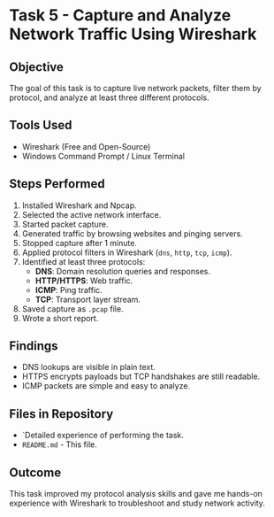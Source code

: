 # Task 5 - Capture and Analyze Network Traffic Using Wireshark

## Objective
The goal of this task is to capture live network packets, filter them by protocol, and analyze at least three different protocols.

## Tools Used
- Wireshark (Free and Open-Source)
- Windows Command Prompt / Linux Terminal

## Steps Performed
1. Installed Wireshark and Npcap.
2. Selected the active network interface.
3. Started packet capture.
4. Generated traffic by browsing websites and pinging servers.
5. Stopped capture after 1 minute.
6. Applied protocol filters in Wireshark (`dns`, `http`, `tcp`, `icmp`).
7. Identified at least three protocols:
   - **DNS**: Domain resolution queries and responses.
   - **HTTP/HTTPS**: Web traffic.
   - **ICMP**: Ping traffic.
   - **TCP**: Transport layer stream.
8. Saved capture as `.pcap` file.
9. Wrote a short report.

## Findings
- DNS lookups are visible in plain text.
- HTTPS encrypts payloads but TCP handshakes are still readable.
- ICMP packets are simple and easy to analyze.

## Files in Repository
- `Detailed experience of performing the task.
- `README.md` - This file.

## Outcome
This task improved my protocol analysis skills and gave me hands-on experience with Wireshark to troubleshoot and study network activity.
